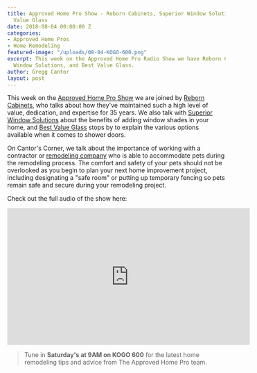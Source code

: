 ```yaml
---
title: Approved Home Pro Show - Reborn Cabinets, Superior Window Solutions, and Best
  Value Glass
date: 2018-08-04 00:00:00 Z
categories:
- Approved Home Pros
- Home Remodeling
featured-image: "/uploads/08-04-KOGO-600.png"
excerpt: This week on the Approved Home Pro Radio Show we have Reborn Cabinets, Superior
  Window Solutions, and Best Value Glass.
author: Gregg Cantor
layout: post
---
```


This week on the [Approved Home Pro Show](https://www.sandiegoapprovedhomepros.com/blog/approved-home-pros-radio-show-reborn-cabinets-best-value-glass-superior-window-solutions/) we are joined by [Reborn Cabinets](https://www.reborncabinets.com/), who talks about how they've maintained such a high level of value, dedication, and expertise for 35 years. We also talk with [Superior Window Solutions](https://www.superiorwindowsolutions.com/) about the benefits of adding window shades in your home, and [Best Value Glass](https://www.bvglass.com/) stops by to explain the various options available when it comes to shower doors.

On Cantor's Corner, we talk about the importance of working with a contractor or [remodeling company](/san-diego-home-remodel-services) who is able to accommodate pets during the remodeling process. The comfort and safety of your pets should not be overlooked as you begin to plan your next home improvement project, including designating a "safe room" or putting up temporary fencing so pets remain safe and secure during your remodeling project.

Check out the full audio of the show here:

<div class="flex-video">
  <iframe width="560" height="315" src="https://www.youtube.com/embed/Eqf8rL3_bRU?rel=0&amp;showinfo=0" frameborder="0" allow="autoplay; encrypted-media" allowfullscreen></iframe>
</div>

> Tune in **Saturday's at 9AM on KOGO 600** for the latest home remodeling tips and advice from The Approved Home Pro team.
